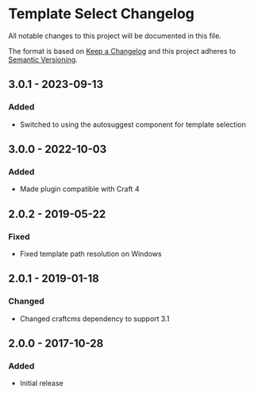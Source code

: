 # Template Select Changelog

All notable changes to this project will be documented in this file.

The format is based on [Keep a Changelog](http://keepachangelog.com/) and this project adheres to [Semantic Versioning](http://semver.org/).

## 3.0.1 - 2023-09-13

### Added

- Switched to using the autosuggest component for template selection

## 3.0.0 - 2022-10-03

### Added

- Made plugin compatible with Craft 4

## 2.0.2 - 2019-05-22

### Fixed

- Fixed template path resolution on Windows

## 2.0.1 - 2019-01-18

### Changed

- Changed craftcms dependency to support 3.1

## 2.0.0 - 2017-10-28

### Added

- Initial release
